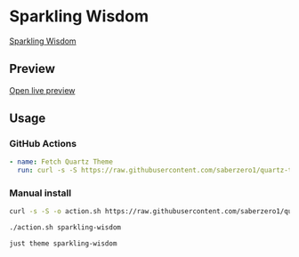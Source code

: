 # Sparkling Wisdom

[Sparkling Wisdom](#)

## Preview

[Open live preview](https://quartz-themes.github.io/sparkling-wisdom/)

## Usage

### GitHub Actions

```yaml
- name: Fetch Quartz Theme
  run: curl -s -S https://raw.githubusercontent.com/saberzero1/quartz-themes/master/action.sh | bash -s -- sparkling-wisdom
```

### Manual install

```bash
curl -s -S -o action.sh https://raw.githubusercontent.com/saberzero1/quartz-themes/master/action.sh

./action.sh sparkling-wisdom
```

```bash
just theme sparkling-wisdom
```
